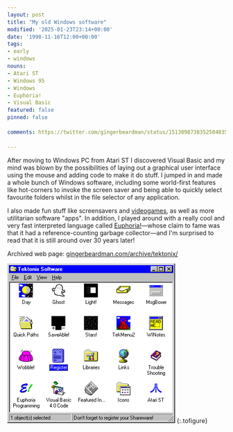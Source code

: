 ```yaml
---
layout: post
title: "My old Windows software"
modified: '2025-01-23T23:14+00:00'
date: '1998-11-16T12:00+00:00'
tags:
- early
- windows
nouns:
- Atari ST
- Windows 95
- Windows
- Euphoria!
- Visual Basic
featured: false
pinned: false

comments: https://twitter.com/gingerbeardman/status/1513098738352504835

---
```


After moving to Windows PC from Atari ST I discovered Visual Basic and my mind was blown by the possibilities of laying out a graphical user interface using the mouse and adding code to make it do stuff. I jumped in and made a whole bunch of Windows software, including some world-first features like hot-corners to invoke the screen saver and being able to quickly select favourite folders whilst in the file selector of any application.

I also made fun stuff like screensavers and [videogames](/2004/06/20/wire-hang-redux/), as well as more utilitarian software "apps". In addition, I played around with a really cool and very fast interpreted language called [Euphoria!](https://en.wikipedia.org/wiki/Euphoria_(programming_language))—whose claim to fame was that it had a reference-counting garbage collector—and I'm surprised to read that it is still around over 30 years later!

Archived web page: [gingerbeardman.com/archive/tektonix/](https://www.gingerbeardman.com/archive/tektonix/)

![IMG](/images/posts/tektonix-software.png "HTML Image Map navigation menu on my website, ~1996")
{:.tofigure}
